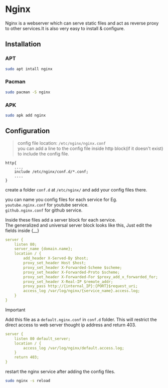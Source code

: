 # Nginx
Nginx is a webserver which can serve static files and act as reverse proxy to other services.It is also very easy to install & configure.
## Installation

### APT
```bash
sudo apt intall nginx
```

### Pacman
```bash
sudo pacman -S nginx
```
### APK
```bash
sudo apk add nginx
```

## Configuration
> config file location: `/etc/nginx/nginx.conf` <br>
you can add a line to the config file inside http block(if it doesn't exist) to include the config file. <br>
```
http{
    ....
    include /etc/nginx/conf.d/*.conf;
    ....
}
```
create a folder `conf.d` at `/etc/nginx/` and add your config files there.

you can name you config files for each service for Eg. <br>
`youtube.nginx.conf` for youtube service. <br>
`github.nginx.conf` for github service.

Inside these files add a server block for each service. <br>
The generalized and universal server block looks like this, Just edit the fields inside {__}


```yaml
server {
    listen 80;
    server_name {domain.name};
    location / {
        add_header X-Served-By $host;
        proxy_set_header Host $host;
        proxy_set_header X-Forwarded-Scheme $scheme;
        proxy_set_header X-Forwarded-Proto $scheme;
        proxy_set_header X-Forwarded-For $proxy_add_x_forwarded_for;
        proxy_set_header X-Real-IP $remote_addr; 
        proxy_pass http://{internal_IP}:{PORT}$request_uri;
        access_log /var/log/nginx/{service_name}.access.log;
    }
}
```

> [!IMPORTANT]
> Add this file as a `default.nginx.conf` in `conf.d` folder. This will restrict the direct access to web server thought ip address and return 403.

```yaml
server {
    listen 80 default_server;
    location / {
        access_log /var/log/nginx/default.access.log;
    }
    return 403;
}
```
restart the nginx service after adding the config files.
```bash
sudo nginx -s reload
```


